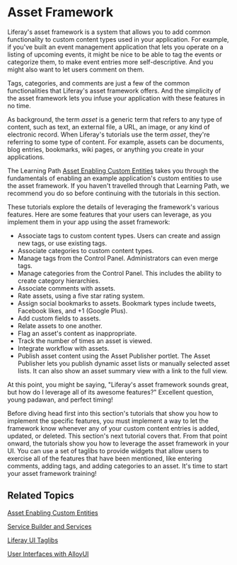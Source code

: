 # Asset Framework 

Liferay's asset framework is a system that allows you to add common
functionality to custom content types used in your application. For example, if
you've built an event management application that lets you operate on a listing
of upcoming events, it might be nice to be able to tag the events or categorize
them, to make event entries more self-descriptive. And you might also want to
let users comment on them. 

Tags, categories, and comments are just a few of the common functionalities that
Liferay's asset framework offers. And the simplicity of the asset framework
lets you infuse your application with these features in no time. 

As background, the term *asset* is a generic term that refers to any type of
content, such as text, an external file, a URL, an image, or any kind of
electronic record. When Liferay's tutorials use the term *asset*, they're
referring to some type of content. For example, assets can be documents, blog
entries, bookmarks, wiki pages, or anything you create in your applications. 

The Learning Path
[Asset Enabling Custom Entities](/learning-paths/-/knowledge_base/6-2/asset-enabling-custom-entities)
takes you through the fundamentals of enabling an example application's custom
entities to use the asset framework. If you haven't travelled through that
Learning Path, we recommend you do so before continuing with the tutorials in
this section.

These tutorials explore the details of leveraging the framework's various
features. Here are some features that your users can leverage, as you implement
them in your app using the asset framework: 

-   Associate tags to custom content types. Users can create and assign new
    tags, or use existing tags. 
-   Associate categories to custom content types. 
-   Manage tags from the Control Panel. Administrators can even merge tags. 
-   Manage categories from the Control Panel. This includes the ability to
    create category hierarchies. 
-   Associate comments with assets. 
-   Rate assets, using a five star rating system. 
-   Assign social bookmarks to assets. Bookmark types include tweets, Facebook
    likes, and +1 (Google Plus). 
-   Add custom fields to assets. 
-   Relate assets to one another. 
-   Flag an asset's content as inappropriate. 
-   Track the number of times an asset is viewed. 
-   Integrate workflow with assets. 
-   Publish asset content using the Asset Publisher portlet. The Asset Publisher
    lets you publish dynamic asset lists or manually selected asset lists. It
    can also show an asset summary view with a link to the full view. 

At this point, you might be saying, "Liferay's asset framework sounds great, but
how do I leverage all of its awesome features?" Excellent question, young
padawan, and perfect timing! 

Before diving head first into this section's tutorials that show you how to
implement the specific features, you must implement a way to let the framework
know whenever any of your custom content entries is added, updated, or deleted.
This section's next tutorial covers that. From that point onward, the tutorials
show you how to leverage the asset framework in your UI. You can use a set of
taglibs to provide widgets that allow users to exercise all of the features that
have been mentioned, like entering comments, adding tags, and adding categories
to an asset. It's time to start your asset framework training! 

## Related Topics

[Asset Enabling Custom Entities](/learning-paths/-/knowledge_base/6-2/asset-enabling-custom-entities)

[Service Builder and Services](/tutorials/-/knowledge_base/6-2/service-builder)

[Liferay UI Taglibs](/tutorials/-/knowledge_base/6-2/liferay-ui-taglibs)

[User Interfaces with AlloyUI](/tutorials/-/knowledge_base/6-2/alloyui)
